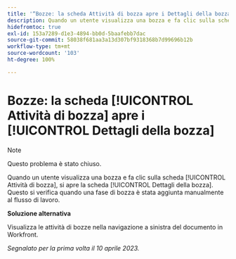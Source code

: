 ```yaml
---
title: '“Bozze: la scheda Attività di bozza apre i Dettagli della bozza”'
description: Quando un utente visualizza una bozza e fa clic sulla scheda Attività di bozza, si apre la scheda Dettagli della bozza. Questo si verifica quando una fase di bozza è stata aggiunta manualmente al flusso di lavoro.
hidefromtoc: true
exl-id: 153a7289-d1e3-4894-bb0d-5baafebb7dac
source-git-commit: 58038f681aa3a13d307bf9318368b7d99696b12b
workflow-type: tm+mt
source-wordcount: '103'
ht-degree: 100%

---
```


# Bozze: la scheda [!UICONTROL Attività di bozza] apre i [!UICONTROL Dettagli della bozza]

<!--This article is on WF and WFP TOCs-->

<!--Valid issue, live for workaround-->

>[!NOTE]
>
>Questo problema è stato chiuso.

Quando un utente visualizza una bozza e fa clic sulla scheda [!UICONTROL Attività di bozza], si apre la scheda [!UICONTROL Dettagli della bozza]. Questo si verifica quando una fase di bozza è stata aggiunta manualmente al flusso di lavoro.

**Soluzione alternativa**

Visualizza le attività di bozze nella navigazione a sinistra del documento in Workfront.

_Segnalato per la prima volta il 10 aprile 2023._
